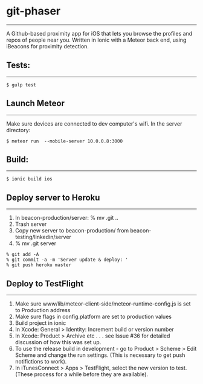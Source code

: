 # git-phaser
-------------

A Github-based proximity app for iOS that lets you browse the profiles and repos of people near you. Written in Ionic with a Meteor back end, using iBeacons for proximity detection.

## Tests: 
----------

```
$ gulp test
```

## Launch Meteor
----------------

Make sure devices are connected to dev computer's wifi. In the server directory:

```
$ meteor run  --mobile-server 10.0.0.8:3000
```

## Build:
----------

```
$ ionic build ios
```

## Deploy server to Heroku 
--------------------------

1. In beacon-production/server: % mv .git ..
2. Trash server
3. Copy new server to beacon-production/ from beacon-testing/linkedin/server
4. % mv .git server

```
% git add -A
% git commit -a -m 'Server update & deploy: '
% git push heroku master
```

## Deploy to TestFlight
-----------------------

1. Make sure www/lib/meteor-client-side/meteor-runtime-config.js is set to Production address
2. Make sure flags in config.platform are set to production values
3. Build project in ionic
4. In Xcode: General > Identity: Increment build or version number
5. In Xcode: Product > Archive etc . . . see Issue #36 for detailed discussion of how this was set up. 
6. To use the release build in development - go to Product > Scheme > Edit Scheme and change the run settings. (This is necessary to get push notifictions to work).
7. In iTunesConnect > Apps > TestFlight, select the new version to test. (These process for a while before they are available). 